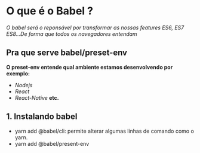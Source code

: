# O que é o Babel ?
*O babel será o reponsável por transformar as nossas features ES6, ES7 ES8...De forma que todos os navegadores entendam*

## Pra que serve babel/preset-env
**O preset-env entende qual ambiente estamos desenvolvendo por exemplo:**
- *Nodejs*
- *React*
- *React-Native*
**etc.**
## 1. Instalando babel
- yarn add @babel/cli: permite alterar algumas linhas de comando como o yarn.
- yarn add @babel/present-env

